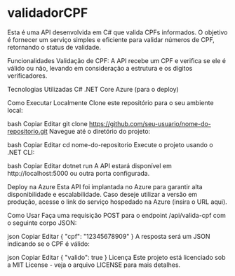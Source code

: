 # validadorCPF
Esta é uma API desenvolvida em C# que valida CPFs informados. 
O objetivo é fornecer um serviço simples e eficiente para validar números de CPF, retornando o status de validade.

Funcionalidades
Validação de CPF: A API recebe um CPF e verifica se ele é válido ou não, levando em consideração a estrutura e os dígitos verificadores.

Tecnologias Utilizadas
C#
.NET Core
Azure (para o deploy)

Como Executar Localmente
Clone este repositório para o seu ambiente local:

bash
Copiar
Editar
git clone https://github.com/seu-usuario/nome-do-repositorio.git
Navegue até o diretório do projeto:

bash
Copiar
Editar
cd nome-do-repositorio
Execute o projeto usando o .NET CLI:

bash
Copiar
Editar
dotnet run
A API estará disponível em http://localhost:5000 ou outra porta configurada.

Deploy na Azure
Esta API foi implantada no Azure para garantir alta disponibilidade e escalabilidade. Caso deseje utilizar a versão em produção, acesse o link do serviço hospedado na Azure (insira o URL aqui).

Como Usar
Faça uma requisição POST para o endpoint /api/valida-cpf com o seguinte corpo JSON:

json
Copiar
Editar
{
    "cpf": "12345678909"
}
A resposta será um JSON indicando se o CPF é válido:

json
Copiar
Editar
{
    "valido": true
}
Licença
Este projeto está licenciado sob a MIT License - veja o arquivo LICENSE para mais detalhes.
